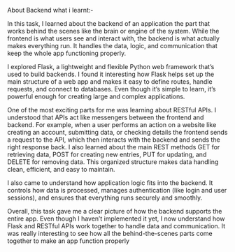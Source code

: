 About Backend what i learnt:-

In this task, I learned about the backend of an application the part that works behind the scenes like the brain or engine of the system. While the frontend is what users see and interact with, the backend is what actually makes everything run. It handles the data, logic, and communication that keep the whole app functioning properly.

I explored Flask, a lightweight and flexible Python web framework that’s used to build backends. I found it interesting how Flask helps set up the main structure of a web app and makes it easy to define routes, handle requests, and connect to databases. Even though it’s simple to learn, it’s powerful enough for creating large and complex applications.

One of the most exciting parts for me was learning about RESTful APIs. I understood that APIs act like messengers between the frontend and backend. For example, when a user performs an action on a website like creating an account, submitting data, or checking details the frontend sends a request to the API, which then interacts with the backend and sends the right response back.
I also learned about the main REST methods GET for retrieving data, POST for creating new entries, PUT for updating, and DELETE for removing data. This organized structure makes data handling clean, efficient, and easy to maintain.

I also came to understand how application logic fits into the backend. It controls how data is processed, manages authentication (like login and user sessions), and ensures that everything runs securely and smoothly.

Overall, this task gave me a clear picture of how the backend supports the entire app. Even though I haven’t implemented it yet, I now understand how Flask and RESTful APIs work together to handle data and communication. It was really interesting to see how all the behind-the-scenes parts come together to make an app function properly
